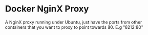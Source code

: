 # Docker NginX Proxy

A NginX proxy running under Ubuntu, just have the ports from other containers that you want to proxy to point towards 80. E.g "8212:80"
